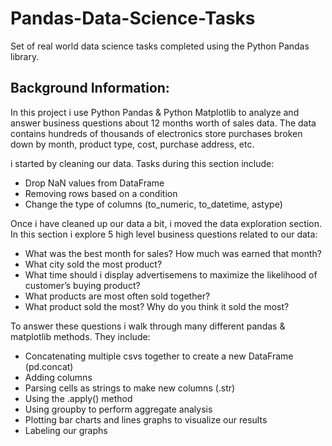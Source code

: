 # Pandas-Data-Science-Tasks
Set of real world data science tasks completed using the Python Pandas library.


## Background Information:

In this project i use Python Pandas & Python Matplotlib to analyze and answer business questions about 12 months worth of sales data. The data contains hundreds of thousands of electronics store purchases broken down by month, product type, cost, purchase address, etc. 

i started by cleaning our data. Tasks during this section include:
- Drop NaN values from DataFrame
- Removing rows based on a condition
- Change the type of columns (to_numeric, to_datetime, astype)

Once i have cleaned up our data a bit, i moved the data exploration section. In this section i explore 5 high level business questions related to our data:
- What was the best month for sales? How much was earned that month?
- What city sold the most product?
- What time should i display advertisemens to maximize the likelihood of customer’s buying product?
- What products are most often sold together?
- What product sold the most? Why do you think it sold the most?

To answer these questions i walk through many different pandas & matplotlib methods. They include:
- Concatenating multiple csvs together to create a new DataFrame (pd.concat)
- Adding columns
- Parsing cells as strings to make new columns (.str)
- Using the .apply() method
- Using groupby to perform aggregate analysis
- Plotting bar charts and lines graphs to visualize our results
- Labeling our graphs

